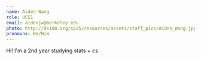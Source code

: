 ```yaml
---
name: Aiden Wang
role: UCS1
email: aidenjw@berkeley.edu
photo: http://ds100.org/sp25/resources/assets/staff_pics/Aiden_Wang.jpg
pronouns: He/Him
---
```

Hi! I'm a 2nd year studying stats + cs